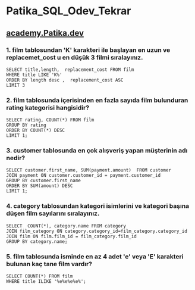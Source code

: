 # Patika_SQL_Odev_Tekrar
## [academy.Patika.dev](https://academy.patika.dev/)

### 1. film tablosundan 'K' karakteri ile başlayan en uzun ve replacemet_cost u en düşük 3 filmi sıralayınız.
`SELECT title,length,  replacement_cost FROM film`<br>
`WHERE title LIKE 'K%'`<br>
`ORDER BY length desc ,  replacement_cost ASC`<br>
`LIMIT 3`

 
### 2. film tablosunda içerisinden en fazla sayıda film bulunduran rating kategorisi hangisidir?
`SELECT rating, COUNT(*) FROM film`<br>
`GROUP BY rating`<br>
`ORDER BY COUNT(*) DESC`<br>
`LIMIT 1;`

### 3. customer tablosunda en çok alışveriş yapan müşterinin adı nedir?
`SELECT customer.first_name, SUM(payment.amount)  FROM customer`<br>
`JOIN payment ON customer.customer_id = payment.customer_id`<br>
`GROUP BY customer.first_name`<br>
`ORDER BY SUM(amount) DESC`<br>
`LIMIT 1;`

### 4. category tablosundan kategori isimlerini ve kategori başına düşen film sayılarını sıralayınız.
`SELECT  COUNT(*), category.name FROM category`<br>
`JOIN film_category ON category.category_id=film_category.category_id`<br>
`JOIN film ON film.film_id = film_category.film_id`<br>
`GROUP BY category.name;`

### 5. film tablosunda isminde en az 4 adet 'e' veya 'E' karakteri bulunan kaç tane film vardır?
`SELECT COUNT(*) FROM film` <br>
`WHERE title ILIKE '%e%e%e%e%';`
